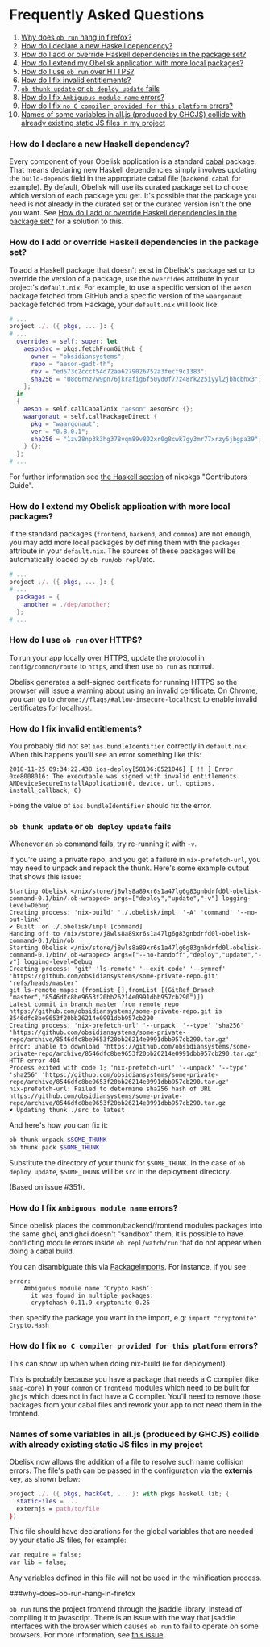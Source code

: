 # Frequently Asked Questions

1. [Why does `ob run` hang in firefox?](#why-does-ob-run-hang-in-firefox)
1. [How do I declare a new Haskell dependency?](#how-do-i-declare-a-new-haskell-dependency)
1. [How do I add or override Haskell dependencies in the package set?](#how-do-i-add-or-override-haskell-dependencies-in-the-package-set)
1. [How do I extend my Obelisk application with more local packages?](#how-do-i-extend-my-obelisk-application-with-more-local-packages)
1. [How do I use `ob run` over HTTPS?](#how-do-i-use-ob-run-over-https)
1. [How do I fix invalid entitlements?](#how-do-i-fix-invalid-entitlements)
1. [`ob thunk update` or `ob deploy update` fails](#ob-thunk-update-or-ob-deploy-update-fails)
1. [How do I fix `Ambiguous module name` errors?](#how-do-i-fix-ambiguous-module-name-errors)
1. [How do I fix `no C compiler provided for this platform` errors?](#how-do-i-fix-no-c-compiler-provided-for-this-platform-errors)
1. [Names of some variables in all.js (produced by GHCJS) collide with already existing static JS files in my project](#names-of-some-variables-in-all.js-(produced-by-ghcjs)-collide-with-already-existing-static-JS-files-in-my-project)

### How do I declare a new Haskell dependency?

Every component of your Obelisk application is a standard [cabal](https://www.haskell.org/cabal/) package. That means declaring new Haskell dependencies simply involves updating the `build-depends` field in the appropriate cabal file (`backend.cabal` for example). By default, Obelisk will use its curated package set to choose which version of each package you get. It's possible that the package you need is not already in the curated set or the curated version isn't the one you want. See [How do I add or override Haskell dependencies in the package set?](#how-do-i-add-or-override-haskell-dependencies-in-the-package-set) for a solution to this.

### How do I add or override Haskell dependencies in the package set?

To add a Haskell package that doesn't exist in Obelisk's package set or to override the version of a package, use the `overrides` attribute in your project's `default.nix`. For example, to use a specific version of the `aeson` package fetched from GitHub and a specific version of the `waargonaut` package fetched from Hackage, your `default.nix` will look like:

```nix
# ...
project ./. ({ pkgs, ... }: {
# ...
  overrides = self: super: let
    aesonSrc = pkgs.fetchFromGitHub {
      owner = "obsidiansystems";
      repo = "aeson-gadt-th";
      rev = "ed573c2cccf54d72aa6279026752a3fecf9c1383";
      sha256 = "08q6rnz7w9pn76jkrafig6f50yd0f77z48rk2z5iyyl2jbhcbhx3";
    };
  in
  {
    aeson = self.callCabal2nix "aeson" aesonSrc {};
    waargonaut = self.callHackageDirect {
      pkg = "waargonaut";
      ver = "0.8.0.1";
      sha256 = "1zv28np3k3hg378vqm89v802xr0g8cwk7gy3mr77xrzy5jbgpa39";
    } {};
  };
# ...
```

For further information see [the Haskell section](https://nixos.org/nixpkgs/manual/#users-guide-to-the-haskell-infrastructure) of nixpkgs "Contributors Guide".

### How do I extend my Obelisk application with more local packages?

If the standard packages (`frontend`, `backend`, and `common`) are not enough, you may add more local packages by defining them with the `packages` attribute in your `default.nix`. The sources of these packages will be automatically loaded by `ob run`/`ob repl`/etc.

```nix
# ...
project ./. ({ pkgs, ... }: {
# ...
  packages = {
    another = ./dep/another;
  };
# ...
```

### How do I use `ob run` over HTTPS?

To run your app locally over HTTPS, update the protocol in `config/common/route` to `https`, and then use `ob run` as normal.

Obelisk generates a self-signed certificate for running HTTPS so the browser will issue a warning about using an invalid certificate. On Chrome, you can go to `chrome://flags/#allow-insecure-localhost` to enable invalid certificates for localhost.


### How do I fix invalid entitlements?

You probably did not set `ios.bundleIdentifier` correctly in `default.nix`. When this happens you'll see an error something like this:

```
2018-11-25 09:34:22.438 ios-deploy[58106:8521046] [ !! ] Error 0xe8008016: The executable was signed with invalid entitlements. AMDeviceSecureInstallApplication(0, device, url, options, install_callback, 0)
```

Fixing the value of `ios.bundleIdentifier` should fix the error.

### `ob thunk update` or `ob deploy update` fails
Whenever an `ob` command fails, try re-running it with `-v`.

If you're using a private repo, and you get a failure in `nix-prefetch-url`, you may need to unpack and repack the thunk.  Here's some example output that shows this issue:

```
Starting Obelisk </nix/store/j8wls8a89xr6s1a47lg6g83gnbdrfd0l-obelisk-command-0.1/bin/.ob-wrapped> args=["deploy","update","-v"] logging-level=Debug
Creating process: 'nix-build' './.obelisk/impl' '-A' 'command' '--no-out-link'
✔ Built  on ./.obelisk/impl [command]
Handing off to /nix/store/j8wls8a89xr6s1a47lg6g83gnbdrfd0l-obelisk-command-0.1/bin/ob
Starting Obelisk </nix/store/j8wls8a89xr6s1a47lg6g83gnbdrfd0l-obelisk-command-0.1/bin/.ob-wrapped> args=["--no-handoff","deploy","update","-v"] logging-level=Debug
Creating process: 'git' 'ls-remote' '--exit-code' '--symref' 'https://github.com/obsidiansystems/some-private-repo.git' 'refs/heads/master'
git ls-remote maps: (fromList [],fromList [(GitRef_Branch "master","8546dfc8be9653f20bb26214e0991dbb957cb290")])
Latest commit in branch master from remote repo https://github.com/obsidiansystems/some-private-repo.git is 8546dfc8be9653f20bb26214e0991dbb957cb290
Creating process: 'nix-prefetch-url' '--unpack' '--type' 'sha256' 'https://github.com/obsidiansystems/some-private-repo/archive/8546dfc8be9653f20bb26214e0991dbb957cb290.tar.gz'
error: unable to download 'https://github.com/obsidiansystems/some-private-repo/archive/8546dfc8be9653f20bb26214e0991dbb957cb290.tar.gz': HTTP error 404
Process exited with code 1; 'nix-prefetch-url' '--unpack' '--type' 'sha256' 'https://github.com/obsidiansystems/some-private-repo/archive/8546dfc8be9653f20bb26214e0991dbb957cb290.tar.gz'
nix-prefetch-url: Failed to determine sha256 hash of URL https://github.com/obsidiansystems/some-private-repo/archive/8546dfc8be9653f20bb26214e0991dbb957cb290.tar.gz
✖ Updating thunk ./src to latest
```

And here's how you can fix it:

```bash
ob thunk unpack $SOME_THUNK
ob thunk pack $SOME_THUNK
```
Substitute the directory of your thunk for `$SOME_THUNK`.  In the case of `ob deploy update`, `$SOME_THUNK` will be `src` in the deployment directory.

(Based on issue #351).

### How do I fix `Ambiguous module name` errors?
Since obelisk places the common/backend/frontend modules packages into the same ghci, and ghci doesn't "sandbox" them, it is possible to have conflicting module errors inside `ob repl/watch/run` that do not appear when doing a cabal build.

You can disambiguate this via [PackageImports](https://downloads.haskell.org/~ghc/latest/docs/html/users_guide/glasgow_exts.html#package-qualified-imports). For instance, if you see
```
error:
    Ambiguous module name ‘Crypto.Hash’:
      it was found in multiple packages:
      cryptohash-0.11.9 cryptonite-0.25
```
then specify the package you want in the import, e.g:
`import "cryptonite" Crypto.Hash`

### How do I fix `no C compiler provided for this platform` errors?

This can show up when when doing nix-build (ie for deployment). 

This is probably because you have a package that needs a C compiler (like `snap-core`) in your `common` or `frontend` modules which need to be built for `ghcjs` which does not in fact have a C compiler. You'll need to remove those packages from your cabal files and rework your app to not need them in the frontend.

### Names of some variables in all.js (produced by GHCJS) collide with already existing static JS files in my project
Obelisk now allows the addition of a file to resolve such name collision errors. The file's path can be passed in the configuration via the **externjs** key, as shown below:
```nix
project ./. ({ pkgs, hackGet, ... }: with pkgs.haskell.lib; {
  staticFiles = ...
  externjs = path/to/file
})
```

This file should have declarations for the global variables that are needed by your static JS files, for example:
```haskell
var require = false;
var lib = false;
```

Any variables defined in this file will not be used in the minification process.

###why-does-ob-run-hang-in-firefox

`ob run` runs the project frontend through the jsaddle library, instead of compiling it to javascript. There is an issue with the way that jsaddle interfaces with the browser which causes `ob run` to fail to operate on some browsers. For more information, see [this issue](https://github.com/ghcjs/jsaddle/issues/64).
